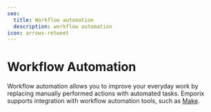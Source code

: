 ```yaml
---
seo:
  title: Workflow automation
  description: workflow automation
icon: arrows-retweet
---
```


# Workflow Automation

Workflow automation allows you to improve your everyday work by replacing manually performed actions with automated tasks.
Emporix supports integration with workflow automation tools, such as [Make](Emporix-make.md).